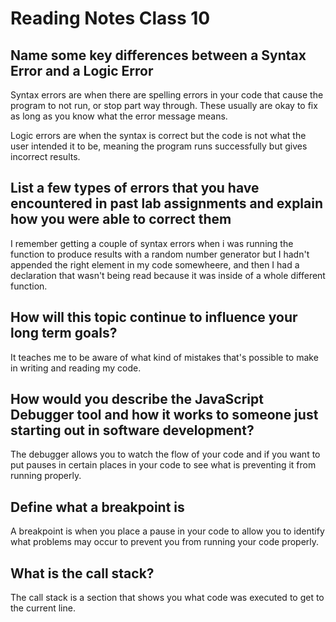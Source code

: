# Reading Notes Class 10

## Name some key differences between a Syntax Error and a Logic Error

Syntax errors are when there are spelling errors in your code that cause the program to not run, or stop part way through. These usually are okay to fix as long as you know what the error message means.

Logic errors are when the syntax is correct but the code is not what the user intended it to be, meaning the program runs successfully but gives incorrect results.

## List a few types of errors that you have encountered in past lab assignments and explain how you were able to correct them

I remember getting a couple of syntax errors when i was running the function to produce results with a random number generator but I hadn't appended the right element in my code somewheere, and then I had a declaration that wasn't being read because it was inside of a whole different function.

## How will this topic continue to influence your long term goals?

It teaches me to be aware of what kind of mistakes that's possible to make in writing and reading my code.

## How would you describe the JavaScript Debugger tool and how it works to someone just starting out in software development?

The debugger allows you to watch the flow of your code and if you want to put pauses in certain places in your code to see what is preventing it from running properly.

## Define what a breakpoint is

A breakpoint is when you place a pause in your code to allow you to identify what problems may occur to prevent you from running your code properly.

## What is the call stack?

The call stack is a section that shows you what code was executed to get to the current line.
